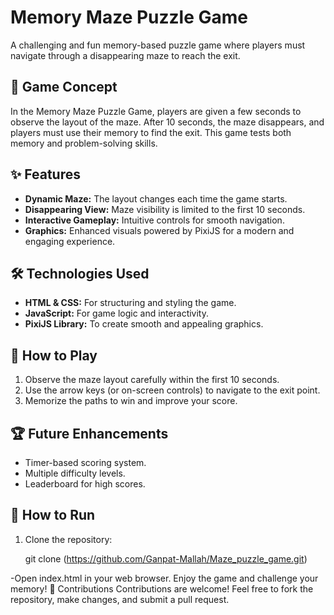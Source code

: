 
# Memory Maze Puzzle Game

A challenging and fun memory-based puzzle game where players must navigate through a disappearing maze to reach the exit.

## 🧩 Game Concept
In the Memory Maze Puzzle Game, players are given a few seconds to observe the layout of the maze. After 10 seconds, the maze disappears, and players must use their memory to find the exit. This game tests both memory and problem-solving skills.

## ✨ Features
- **Dynamic Maze:** The layout changes each time the game starts.
- **Disappearing View:** Maze visibility is limited to the first 10 seconds.
- **Interactive Gameplay:** Intuitive controls for smooth navigation.
- **Graphics:** Enhanced visuals powered by PixiJS for a modern and engaging experience.

## 🛠️ Technologies Used
- **HTML & CSS:** For structuring and styling the game.
- **JavaScript:** For game logic and interactivity.
- **PixiJS Library:** To create smooth and appealing graphics.

## 🚀 How to Play
1. Observe the maze layout carefully within the first 10 seconds.
2. Use the arrow keys (or on-screen controls) to navigate to the exit point.
3. Memorize the paths to win and improve your score.

## 🏆 Future Enhancements
- Timer-based scoring system.
- Multiple difficulty levels.
- Leaderboard for high scores.

## 📂 How to Run
1. Clone the repository:
   
   git clone (https://github.com/Ganpat-Mallah/Maze_puzzle_game.git)

-Open index.html in your web browser.
Enjoy the game and challenge your memory!
🤝 Contributions
Contributions are welcome! Feel free to fork the repository, make changes, and submit a pull request.


